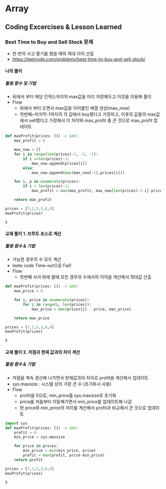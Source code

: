 # Array
## Coding Excercises & Lesson Learned

### Best Time to Buy and Sell Stock 문제
 - 한 번의 사고 팔기를 했을 때의 최대 이익 산출
 - https://leetcode.com/problems/best-time-to-buy-and-sell-stock/

#### 나의 풀이
##### 활용 함수 및 기법
 - 뒤에서 부터 해당 인덱스까지의 max값을 미리 저장해두고 이것을 이용해 풀이
 - Flow 
    + 뒤에서 부터 오면서 max값을 이어붙인 배열 생성(max_now)
    + 첫번째~마지막-1까지의 각 값에서 buy했다고 가정하고, 이후의 값들의 max값에서 sell했다고 가정해서 이 차이와 max_profit 중 큰 것으로 max_profit 업데이트 


```python
def maxProfit(prices: []) -> int:
    max_profit = 0

    max_now = [] 
    for i in range(len(prices)-1, -1, -1):
        if i ==len(prices)-1:
            max_now.append(prices[i])
        else:
            max_now.append(max(max_now[-1],prices[i]))

    for i, p in enumerate(prices):
        if i < len(prices)-1:
            max_profit = max(max_profit, max_now[len(prices)-2-i]-prices[i])

    return max_profit
```


```python
prices = [7,1,5,3,6,4]
maxProfit(prices)
```




    5



#### 교재 풀이 1. 브루트 포스로 계산
##### 활용 함수 & 기법
 - 가능한 경우의 수 모두 계산
 - leete code Time-out으로 Fail!
 - Flow 
    + 첫번째 사서 뒤에 팔때 모든 경우의 수에서의 이익을 계산해서 최대값 산출


```python
def maxProfit(prices: []) -> int:
    max_price = 0

    for i, price in enumerate(prices):
        for j in range(i, len(prices)):
            max_price = max(prices[j] - price, max_price)

    return max_price
```


```python
prices = [7,1,5,3,6,4]
maxProfit(prices)
```




    5



#### 교재 풀이 2. 저점과 현재 값과의 차이 계산
##### 활용 함수 & 기법
 - 저점을 계속 경신해 나가면서 현재값과의 차이로 profit을 계산해서 업데이트
 - sys.maxsize : 시스템 상의 가장 큰 수 (초기화시 사용)
 - Flow 
    + profit을 0으로, min_price를 sys.maxsize로 초기화
    + price를 처음부터 이동해가면서 min_price를 업데이트해 나감
    + 현 price와 min_price의 차이를 계산해서 profit과 비교해서 큰 것으로 업데이트


```python
import sys
def maxProfit(prices: []) -> int:
    profit = 0
    min_price = sys.maxsize

    for price in prices:
        min_price = min(min_price, price)
        profit = max(profit, price-min_price)
    return profit
```


```python
prices = [7,1,5,3,6,4]
maxProfit(prices)
```




    5


